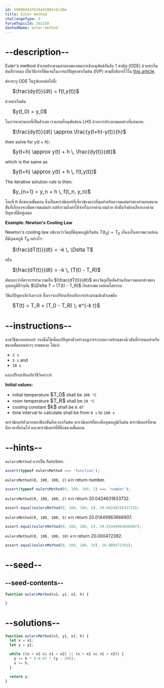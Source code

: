 ```yaml
---
id: 59880443fb36441083c6c20e
title: Euler method
challengeType: 5
forumTopicId: 302258
dashedName: euler-method
---
```


# --description--

Euler's method ตัวเลขประมาณคำตอบของสมการเชิงอนุพันธ์อันดับ 1 สามัญ (ODE) ด้วยค่าเริ่มต้นที่กำหนด เป็นวิธีการที่ชัดเจนในการแก้ปัญหาค่าเริ่มต้น (IVP) ตามที่อธิบายไว้ใน [this article](<https://www.freecodecamp.org/news/eulers-method-explained-with-examples/> "news: Euler's Method Explained with Examples").

ต้องระบุ ODE ในรูปแบบต่อไปนี้:

<ul style='list-style: none;'>
  <li><big>$\frac{dy(t)}{dt} = f(t,y(t))$</big></li>
</ul>

ด้วยค่าเริ่มต้น

<ul style='list-style: none;'>
  <li><big>$y(t_0) = y_0$</big></li>
</ul>

ในการหาคำตอบที่เป็นตัวเลข เราแทนที่อนุพันธ์บน LHS ด้วยการประมาณผลต่างที่แน่นอน:

<ul style='list-style: none;'>
  <li><big>$\frac{dy(t)}{dt}  \approx \frac{y(t+h)-y(t)}{h}$</big></li>
</ul>

then solve for $y(t+h)$:

<ul style='list-style: none;'>
  <li><big>$y(t+h) \approx y(t) + h \, \frac{dy(t)}{dt}$</big></li>
</ul>

which is the same as

<ul style='list-style: none;'>
  <li><big>$y(t+h) \approx y(t) + h \, f(t,y(t))$</big></li>
</ul>

The iterative solution rule is then:

<ul style='list-style: none;'>
  <li><big>$y_{n+1} = y_n + h \, f(t_n, y_n)$</big></li>
</ul>

โดยที่ $h$ คือขนาดขั้นตอน ซึ่งเป็นพารามิเตอร์ที่เกี่ยวข้องมากที่สุดสำหรับความแม่นยำของคำตอบขนาดขั้นที่เล็กลงจะเพิ่มความแม่นยำ แต่ยังรวมถึงค่าใช้จ่ายในการคำนวณด้วย ดังนั้นจึงต้องเลือกเองตามปัญหาที่มีอยู่เสมอ

**Example: Newton's Cooling Law**

Newton's cooling law อธิบายว่าวัตถุที่มีอุณหภูมิเริ่มต้น $T(t_0) = T_0$ เย็นลงในสภาพแวดล้อมที่มีอุณหภูมิ $T_R$ อย่างไร:

<ul style='list-style: none;'>
  <li><big>$\frac{dT(t)}{dt} = -k \, \Delta T$</big></li>
</ul>

หรือ

<ul style='list-style: none;'>
  <li><big>$\frac{dT(t)}{dt} = -k \, (T(t) - T_R)$</big></li>
</ul>

มันบอกว่าอัตราการทำความเย็น $\\frac{dT(t)}{dt}$ ของวัตถุเป็นสัดส่วนกับความแตกต่างของอุณหภูมิปัจจุบัน $\\Delta T = (T(t) - T_R)$ กับสภาพแวดล้อมโดยรอบ

วิธีแก้ปัญหาเชิงวิเคราะห์ ซึ่งเราจะเปรียบเทียบกับการประมาณเชิงตัวเลขคือ

<ul style='list-style: none;'>
  <li><big>$T(t) = T_R + (T_0 - T_R) \; e^{-k t}$</big></li>
</ul>

# --instructions--

ตามวิธีของออยเลอร์ จากนั้นใช้เพื่อแก้ปัญหาตัวอย่างกฎการระบายความร้อนของนิวตันที่กำหนดสำหรับขนาดขั้นตอนต่างๆ สามขนาด ได้แก่:

<ul>
  <li><code>2 s</code></li>
  <li><code>5 s</code> and</li>
  <li><code>10 s</code></li>
</ul>

และเปรียบเทียบกับวิธีวิเคราะห์

**Initial values:**

<ul>
  <li>initial temperature <big>$T_0$</big> shall be <code>100 °C</code></li>
  <li>room temperature <big>$T_R$</big> shall be <code>20 °C</code></li>
  <li>cooling constant <big>$k$</big> shall be <code>0.07</code></li>
  <li>time interval to calculate shall be from <code>0 s</code> to <code>100 s</code></li>
</ul>  

พารามิเตอร์ตัวแรกของฟังก์ชันคือเวลาเริ่มต้น พารามิเตอร์ที่สองคืออุณหภูมิเริ่มต้น พารามิเตอร์ที่สามคือเวลาที่ผ่านไป และพารามิเตอร์ที่สี่คือขนาดขั้นตอน

# --hints--

`eulersMethod` ควรเป็น function.

```js
assert(typeof eulersMethod === 'function');
```

`eulersMethod(0, 100, 100, 2)` ควร return number.

```js
assert(typeof eulersMethod(0, 100, 100, 2) === 'number');
```

`eulersMethod(0, 100, 100, 2)` ควร return 20.0424631833732.

```js
assert.equal(eulersMethod(0, 100, 100, 2), 20.0424631833732);
```

`eulersMethod(0, 100, 100, 5)` ควร return 20.01449963666907.

```js
assert.equal(eulersMethod(0, 100, 100, 5), 20.01449963666907);
```

`eulersMethod(0, 100, 100, 10)` ควร return 20.000472392.

```js
assert.equal(eulersMethod(0, 100, 100, 10), 20.000472392);
```

# --seed--

## --seed-contents--

```js
function eulersMethod(x1, y1, x2, h) {

}
```

# --solutions--

```js
function eulersMethod(x1, y1, x2, h) {
  let x = x1;
  let y = y1;

  while ((x < x2 && x1 < x2) || (x > x2 && x1 > x2)) {
    y += h * (-0.07 * (y - 20));
    x += h;
  }

  return y;
}
```
